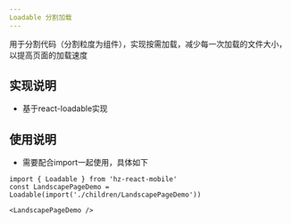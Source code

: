```yaml
---
Loadable 分割加载
---
```


用于分割代码（分割粒度为组件），实现按需加载，减少每一次加载的文件大小，以提高页面的加载速度

## 实现说明
- 基于react-loadable实现
## 使用说明
- 需要配合import一起使用，具体如下
```
import { Loadable } from 'hz-react-mobile'
const LandscapePageDemo = Loadable(import('./children/LandscapePageDemo'))

<LandscapePageDemo />

```



